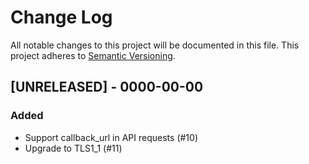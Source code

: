 # Change Log
All notable changes to this project will be documented in this file.
This project adheres to [Semantic Versioning](http://semver.org/).

## [UNRELEASED] - 0000-00-00
### Added
- Support callback_url in API requests (#10)
- Upgrade to TLS1_1 (#11)